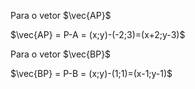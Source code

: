 Para o vetor $\vec{AP}$

$\vec{AP} = P-A = (x;y)-(-2;3)=(x+2;y-3)$



Para o vetor $\vec{BP}$

$\vec{BP} = P-B = (x;y)-(1;1)=(x-1;y-1)$